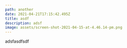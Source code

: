 ```yaml
---
path: another
date: 2021-04-21T17:15:42.495Z
title: asdf
description: adsf
image: assets/screen-shot-2021-04-15-at-4.46.14-pm.png
---
```

adsfasdfsdf